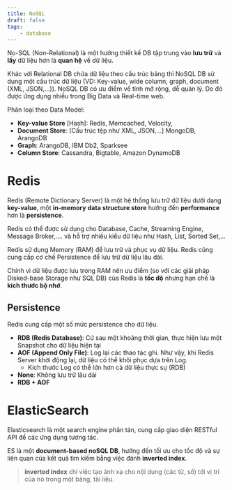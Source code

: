 ```yaml
---
title: NoSQL
draft: false
tags:
    - database
---
```


No-SQL (Non-Relational) là một hướng thiết kế DB tập trung vào **lưu trữ** và **lấy** dữ liệu hơn là **quan hệ** về dữ liệu.

Khác với Relational DB chứa dữ liệu theo cấu trúc bảng thì NoSQL DB sử dụng một cấu trúc dữ liệu (VD: Key-value, wide column, graph, document (XML, JSON,...)). NoSQL DB có ưu điểm về tính mở rộng, dễ quản lý. Do đó được ứng dụng nhiều trong Big Data và Real-time web.

Phân loại theo Data Model:
- **Key-value Store** [Hash]: Redis, Memcached, Velocity,
- **Document Store**: [Cấu trúc tệp như XML, JSON,...] MongoDB, ArangoDB
- **Graph**: ArangoDB, IBM Db2, Sparksee
- **Column Store**: Cassandra, Bigtable, Amazon DynamoDB

# Redis

Redis (Remote Dictionary Server) là một hệ thống lưu trữ dữ liệu dưới dạng **key-value**, một **in-memory** **data structure store** hướng đến **performance** hơn là **persistence**.

Redis có thể được sử dụng cho Database, Cache, Streaming Engine, Message Broker,....  và hỗ trợ nhiều kiểu dữ liệu như Hash, List, Sorted Set,...

Redis sử dụng Memory (RAM) để lưu trữ và phục vụ dữ liệu. Redis cũng cung cấp cơ chế Persistence để lưu trữ dữ liệu lâu dài.

Chính vì dữ liệu được lưu trong RAM nên ưu điểm (so với các giải pháp Disked-base Storage như SQL DB) của Redis là **tốc độ** nhưng hạn chế là **kích thước bộ nhớ**.

## Persistence

Redis cung cấp một số mức persistence cho dữ liệu.
- **RDB (Redis Database)**: Cứ sau một khoảng thời gian, thực hiện lưu một Snapshot cho dữ liệu hiện tại
- **AOF (Append Only File)**: Log lại các thao tác ghi. Như vậy, khi Redis Server khởi động lại, dữ liệu có thể khôi phục dựa trên Log.
    - Kích thước Log có thể lớn hơn cả dữ liệu thực sự (RDB)
- **None**: Không lưu trữ lâu dài
- **RDB + AOF**

# ElasticSearch

Elasticsearch là một search engine phân tán, cung cấp giao diện RESTful API để các ứng dụng tương tác.

ES là một **document-based noSQL DB**, hướng đến tối ưu cho tốc độ và sự liên quan của kết quả tìm kiếm bằng việc đánh **inverted index**.

> **inverted index** chỉ việc tạo ánh xạ cho nội dung (các từ, số) tới vị trí của nó trong một bảng, tài liệu.

